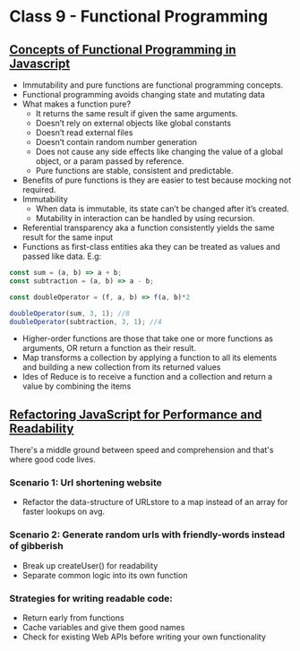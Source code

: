 # Class 9 - Functional Programming

## [Concepts of Functional Programming in Javascript](https://medium.com/the-renaissance-developer/concepts-of-functional-programming-in-javascript-6bc84220d2aa)

- Immutability and pure functions are functional programming concepts.
- Functional programming avoids changing state and mutating data
- What makes a function pure?
  - It returns the same result if given the same arguments.
  - Doesn’t rely on external objects like global constants
  - Doesn’t read external files
  - Doesn’t contain random number generation
  - Does not cause any side effects like changing the value of a global object, or a param passed by reference.
  - Pure functions are stable, consistent and predictable.
- Benefits of pure functions is they are easier to test because mocking not required.
- Immutability
  - When data is immutable, its state can’t be changed after it’s created.
  - Mutability in interaction can be handled by using recursion.
- Referential transparency aka a function consistently yields the same result for the same input
- Functions as first-class entities aka  they can be treated as values and passed like data. E.g:

```javascript
const sum = (a, b) => a + b;
const subtraction = (a, b) => a - b;

const doubleOperator = (f, a, b) => f(a, b)*2

doubleOperator(sum, 3, 1); //8
doubleOperator(subtraction, 3, 1); //4
```

- Higher-order functions are those that take one or more functions as arguments, OR return a function as their result.
- Map transforms a collection by applying a function to all its elements and building a new collection from its returned values
- Ides of Reduce is to receive a function and a collection and return a value by combining the items

## [Refactoring JavaScript for Performance and Readability](https://dev.to/healeycodes/refactoring-javascript-for-performance-and-readability-with-examples-1hec)

There's a middle ground between speed and comprehension and that's where good code lives.

### Scenario 1: Url shortening website

- Refactor the data-structure of URLstore to a map instead of an array for faster lookups on avg.

### Scenario 2: Generate random urls with friendly-words instead of gibberish

- Break up createUser() for readability
- Separate common logic into its own function

### Strategies for writing readable code:

- Return early from functions
- Cache variables and give them good names
- Check for existing Web APIs before writing your own functionality
